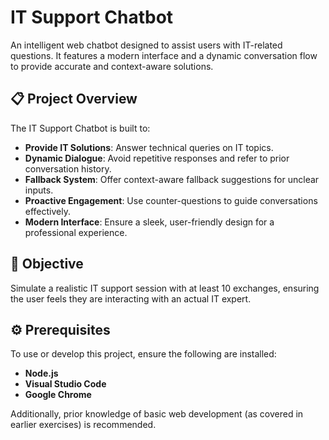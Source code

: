 # IT Support Chatbot

An intelligent web chatbot designed to assist users with IT-related questions. It features a modern interface and a dynamic conversation flow to provide accurate and context-aware solutions.

## 📋 Project Overview

The IT Support Chatbot is built to:

- **Provide IT Solutions**: Answer technical queries on IT topics.
- **Dynamic Dialogue**: Avoid repetitive responses and refer to prior conversation history.
- **Fallback System**: Offer context-aware fallback suggestions for unclear inputs.
- **Proactive Engagement**: Use counter-questions to guide conversations effectively.
- **Modern Interface**: Ensure a sleek, user-friendly design for a professional experience.

## 🚀 Objective

Simulate a realistic IT support session with at least 10 exchanges, ensuring the user feels they are interacting with an actual IT expert.

## ⚙️ Prerequisites

To use or develop this project, ensure the following are installed:

- **Node.js**
- **Visual Studio Code**
- **Google Chrome**

Additionally, prior knowledge of basic web development (as covered in earlier exercises) is recommended.
